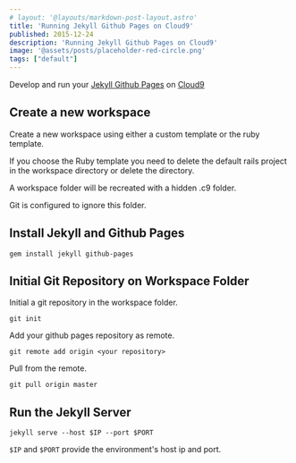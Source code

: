 ```yaml
---
# layout: '@layouts/markdown-post-layout.astro'
title: 'Running Jekyll Github Pages on Cloud9'
published: 2015-12-24
description: 'Running Jekyll Github Pages on Cloud9'
image: '@assets/posts/placeholder-red-circle.png'
tags: ["default"]
---
```


Develop and run your [Jekyll Github Pages](https://help.github.com/articles/using-jekyll-with-pages/) on [Cloud9](https://c9.io/?redirect=0)

## Create a new workspace

Create a new workspace using either a custom template or the ruby template.

If you choose the Ruby template you need to delete the default rails project in the workspace directory or delete the directory.

A workspace folder will be recreated with a hidden .c9 folder.

Git is configured to ignore this folder.

## Install Jekyll and Github Pages

```shell
gem install jekyll github-pages
```

## Initial Git Repository on Workspace Folder

Initial a git repository in the workspace folder.

```shell
git init
```

Add your github pages repository as remote.

```
git remote add origin <your repository>
```

Pull from the remote.

```shell
git pull origin master
```

## Run the Jekyll Server

```shell
jekyll serve --host $IP --port $PORT
```

`$IP` and `$PORT` provide the environment's host ip and port.
